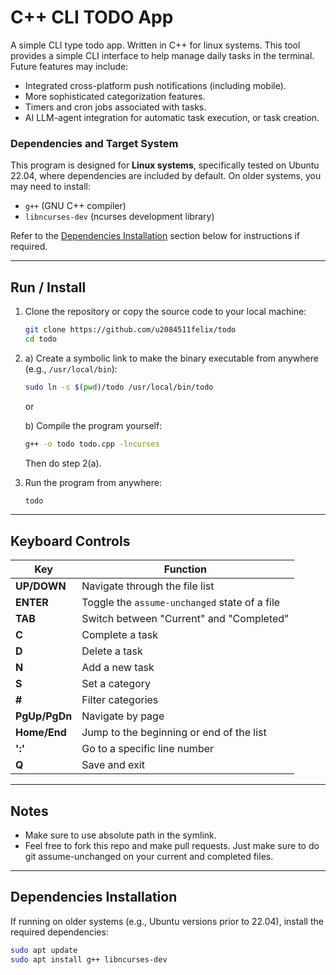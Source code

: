 # C++ CLI TODO App

A simple CLI type todo app. Written in C++ for linux systems. This tool provides a simple CLI interface to help manage daily tasks in the terminal. Future features may include:
- Integrated cross-platform push notifications (including mobile).
- More sophisticated categorization features.
- Timers and cron jobs associated with tasks.
- AI LLM-agent integration for automatic task execution, or task creation.

### Dependencies and Target System
This program is designed for **Linux systems**, specifically tested on Ubuntu 22.04, where dependencies are included by default. On older systems, you may need to install:
- `g++` (GNU C++ compiler)
- `libncurses-dev` (ncurses development library)

Refer to the [Dependencies Installation](#dependencies-installation) section below for instructions if required.

---

## Run / Install

1. Clone the repository or copy the source code to your local machine:
   ```bash
   git clone https://github.com/u2084511felix/todo
   cd todo 
   ```

2. 
   a) Create a symbolic link to make the binary executable from anywhere (e.g., `/usr/local/bin`):
   ```bash
   sudo ln -s $(pwd)/todo /usr/local/bin/todo
   ```

   or

   b) Compile the program yourself:
   ```bash
   g++ -o todo todo.cpp -lncurses
   ```
   Then do step 2(a).

3. Run the program from anywhere:
   ```bash
   todo
   ```

---

## Keyboard Controls

| Key             | Function                                        |
|-----------------|------------------------------------------------|
| **UP/DOWN**     | Navigate through the file list                 |
| **ENTER**       | Toggle the `assume-unchanged` state of a file  |
| **TAB**         | Switch between "Current" and "Completed"       |
| **C**           | Complete a task                               |
| **D**           | Delete a task                                 |
| **N**           | Add a new task                                |
| **S**           | Set a category                                |
| **#**           | Filter categories                             |
| **PgUp/PgDn**   | Navigate by page                              |
| **Home/End**    | Jump to the beginning or end of the list       |
| **':<num>'**    | Go to a specific line number                  |
| **Q**           | Save and exit                                 |

---

## Notes

- Make sure to use absolute path in the symlink. 
- Feel free to fork this repo and make pull requests. Just make sure to do git assume-unchanged on your current and completed files.

---

## Dependencies Installation
If running on older systems (e.g., Ubuntu versions prior to 22.04), install the required dependencies:

```bash
sudo apt update
sudo apt install g++ libncurses-dev
```
